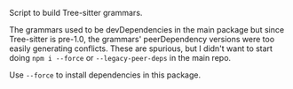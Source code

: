 Script to build Tree-sitter grammars.

The grammars used to be devDependencies in the main package but since Tree-sitter is pre-1.0, the grammars' peerDependency versions were too easily generating conflicts. These are spurious, but I didn't want to start doing `npm i --force` or `--legacy-peer-deps` in the main repo.

Use `--force` to install dependencies in this package.
